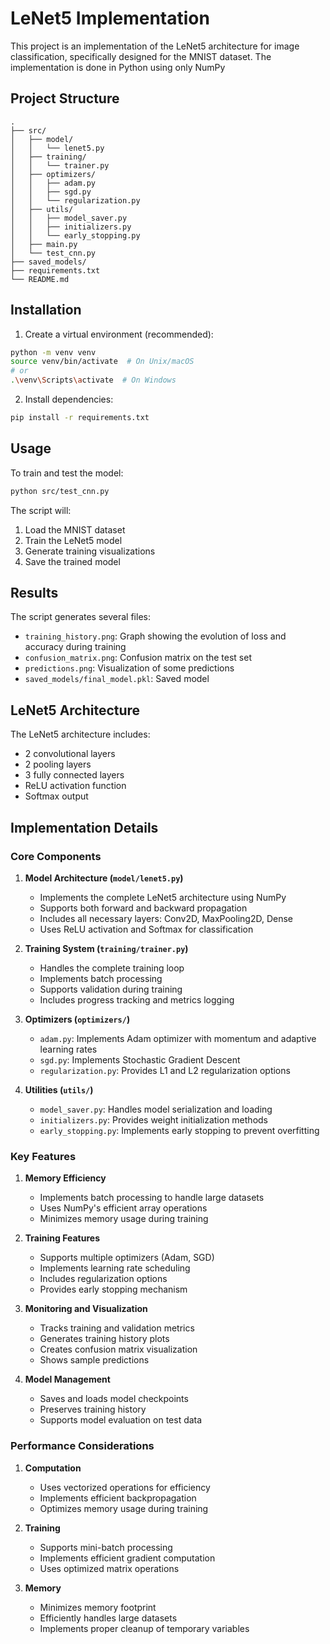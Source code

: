 # LeNet5 Implementation

This project is an implementation of the LeNet5 architecture for image classification, specifically designed for the MNIST dataset. The implementation is done in Python using only NumPy

## Project Structure

```
.
├── src/
│   ├── model/
│   │   └── lenet5.py
│   ├── training/
│   │   └── trainer.py
│   ├── optimizers/
│   │   ├── adam.py
│   │   ├── sgd.py
│   │   └── regularization.py
│   ├── utils/
│   │   ├── model_saver.py
│   │   ├── initializers.py
│   │   └── early_stopping.py
│   ├── main.py
│   └── test_cnn.py
├── saved_models/
├── requirements.txt
└── README.md
```

## Installation

1. Create a virtual environment (recommended):
```bash
python -m venv venv
source venv/bin/activate  # On Unix/macOS
# or
.\venv\Scripts\activate  # On Windows
```

2. Install dependencies:
```bash
pip install -r requirements.txt
```

## Usage

To train and test the model:

```bash
python src/test_cnn.py
```

The script will:
1. Load the MNIST dataset
2. Train the LeNet5 model
3. Generate training visualizations
4. Save the trained model

## Results

The script generates several files:
- `training_history.png`: Graph showing the evolution of loss and accuracy during training
- `confusion_matrix.png`: Confusion matrix on the test set
- `predictions.png`: Visualization of some predictions
- `saved_models/final_model.pkl`: Saved model

## LeNet5 Architecture

The LeNet5 architecture includes:
- 2 convolutional layers
- 2 pooling layers
- 3 fully connected layers
- ReLU activation function
- Softmax output

## Implementation Details

### Core Components

1. **Model Architecture (`model/lenet5.py`)**
   - Implements the complete LeNet5 architecture using NumPy
   - Supports both forward and backward propagation
   - Includes all necessary layers: Conv2D, MaxPooling2D, Dense
   - Uses ReLU activation and Softmax for classification

2. **Training System (`training/trainer.py`)**
   - Handles the complete training loop
   - Implements batch processing
   - Supports validation during training
   - Includes progress tracking and metrics logging

3. **Optimizers (`optimizers/`)**
   - `adam.py`: Implements Adam optimizer with momentum and adaptive learning rates
   - `sgd.py`: Implements Stochastic Gradient Descent
   - `regularization.py`: Provides L1 and L2 regularization options

4. **Utilities (`utils/`)**
   - `model_saver.py`: Handles model serialization and loading
   - `initializers.py`: Provides weight initialization methods
   - `early_stopping.py`: Implements early stopping to prevent overfitting

### Key Features

1. **Memory Efficiency**
   - Implements batch processing to handle large datasets
   - Uses NumPy's efficient array operations
   - Minimizes memory usage during training

2. **Training Features**
   - Supports multiple optimizers (Adam, SGD)
   - Implements learning rate scheduling
   - Includes regularization options
   - Provides early stopping mechanism

3. **Monitoring and Visualization**
   - Tracks training and validation metrics
   - Generates training history plots
   - Creates confusion matrix visualization
   - Shows sample predictions

4. **Model Management**
   - Saves and loads model checkpoints
   - Preserves training history
   - Supports model evaluation on test data

### Performance Considerations

1. **Computation**
   - Uses vectorized operations for efficiency
   - Implements efficient backpropagation
   - Optimizes memory usage during training

2. **Training**
   - Supports mini-batch processing
   - Implements efficient gradient computation
   - Uses optimized matrix operations

3. **Memory**
   - Minimizes memory footprint
   - Efficiently handles large datasets
   - Implements proper cleanup of temporary variables
